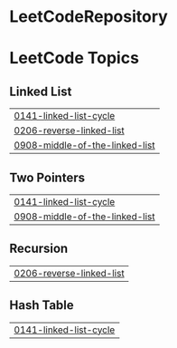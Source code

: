 # LeetCodeRepository
<!---LeetCode Topics Start-->
# LeetCode Topics
## Linked List
|  |
| ------- |
| [0141-linked-list-cycle](https://github.com/Ruchita-22/LeetCodeRepository/tree/master/0141-linked-list-cycle) |
| [0206-reverse-linked-list](https://github.com/Ruchita-22/LeetCodeRepository/tree/master/0206-reverse-linked-list) |
| [0908-middle-of-the-linked-list](https://github.com/Ruchita-22/LeetCodeRepository/tree/master/0908-middle-of-the-linked-list) |
## Two Pointers
|  |
| ------- |
| [0141-linked-list-cycle](https://github.com/Ruchita-22/LeetCodeRepository/tree/master/0141-linked-list-cycle) |
| [0908-middle-of-the-linked-list](https://github.com/Ruchita-22/LeetCodeRepository/tree/master/0908-middle-of-the-linked-list) |
## Recursion
|  |
| ------- |
| [0206-reverse-linked-list](https://github.com/Ruchita-22/LeetCodeRepository/tree/master/0206-reverse-linked-list) |
## Hash Table
|  |
| ------- |
| [0141-linked-list-cycle](https://github.com/Ruchita-22/LeetCodeRepository/tree/master/0141-linked-list-cycle) |
<!---LeetCode Topics End-->